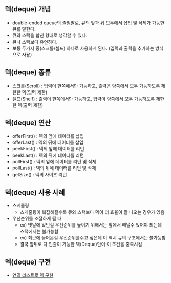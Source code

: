 ## 덱(deque) 개념
- double-ended queue의 줄임말로, 큐의 앞과 뒤 모두에서 삽입 및 삭제가 가능한 큐를 말한다.
- 큐와 스택을 합친 형태로 생각할 수 있다.
- 큐나 스택보다 유연하다.
- 보통 두가지 중(스크롤/셀프) 하나로 사용하게 된다. (입력과 출력을 추가하는 방식으로 사용)

## 덱(deque) 종류
- 스크롤(Scroll) : 입력이 한쪽에서만 가능하고, 출력은 양쪽에서 모두 가능하도록 제한한 덱(입력 제한)
- 셀프(Shelf) : 출력이 한쪽에서만 가능하고, 입력이 양쪽에서 모두 가능하도록 제한한 덱(출력 제한)

## 덱(deque) 연산
- offerFirst() : 덱의 앞에 데이터를 삽입
- offerLast() : 덱의 뒤에 데이터를 삽입
- peekFirst() : 덱의 앞에 데이터를 리턴
- peekLast() : 덱의 뒤에 데이터를 리턴
- pollFirst() : 덱의 앞에 데이터를 리턴 및 삭제
- pollLast() : 덱의 뒤에 데이터를 리턴 및 삭제
- getSize() : 덱의 사이즈 리턴

## 덱(deque) 사용 사례
- 스케줄링
  - 스케줄링이 복잡해질수록 큐와 스택보다 덱이 더 효율이 잘 나오는 경우가 있음
- 우선순위를 조절하게 될 때
  - ex) 옛날에 있던걸 우선순위를 높이기 위해서는 앞에서 빼낼수 있어야 되는데 스택에서는 불가능함
  - ex) 최근에 들어온걸 우선순위를주고 싶은데 이 역시 큐의 구조에서는 불가능함
  - 결국 앞뒤로 다 인출이 가능한 덱(Deque)만이 이 조건을 충족시킴

## 덱(deque) 구현
- [연결 리스트로 덱 구현](https://github.com/hanull/DataStructures/blob/master/deque/LinkedList_Deque.java)
